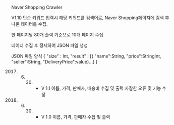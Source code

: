 Naver Shopping Crawler

V1.10
단순 키워드 입력시 해당 키워드를 검색어로, Naver Shopping페이지에 검색 후 나온 데이터를 수집. 

한 페이지당 80개 출력 기준으로 10개 페이지 수집

데이터 수집 후 정제하여 JSON 파일 생성

JSON 파일 양식
{
    "size" : Int,
    "result" : [{ "name":String, "price":StringInt, "seller":String, "DeliveryPrice":value}...]
}

2017. 06. 30. - V 1.1
이름, 가격, 판매자, 배송비 수집 및 출력
자잘한 오류 및 기능 수정

2017. 06. 30. - V 1.0
이름, 가격, 판매자 수집 및 출력